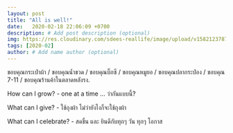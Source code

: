 ```yaml
---
layout: post
title: "All is well!"
date:   2020-02-18 22:06:09 +0700
description: # Add post description (optional)
img: https://res.cloudinary.com/sdees-reallife/image/upload/v1582123787/1581941599952.jpg # Add image post (optional)
tags: [2020-02]
author: # Add name author (optional)
---
```

ขอบคุณกระเป๋าผ้า / ขอบคุณน้ำขวด / ขอบคุณบิ๊กซี / ขอบคุณหมูยอ / ขอบคุณปลากระป๋อง / ขอบคุณ 7-11 / ขอบคุณร้านค้าในตลาดหลังรง.

<i class="fa fa-child" style="color:plum"></i>

How can I grow? - one at a time ... ว่ากันแบบนี้?

What can I give? - ใช้ถุงผ้า ไม่ว่ายังไงก็จะใช้ถุงผ้า

What can I celebrate? - สดชื่น และ ยินดีกับทุกๆ วัน ทุกๆ โอกาส
